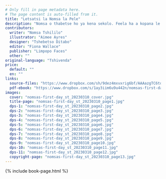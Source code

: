 ```yaml
---
# Only fill in page metadata here.
# The page content is auto-filled from it.
title: "Letsatsi la Nomsa la Pele"
description: "Nomsa o thabetse ho ya kena sekolo. Feela ha a kopana le Norman mathata a a hlaha. O ithuta thuto ya pele sekolong."
contributors:
  writer: "Nomsa Tshililo"
  illustrator: "Aimee Ayres"
  designer: "Tshebetso Ditabo"
  editor: "Fiona Wallace"
  publisher: "Limpopo Faces"
  other: ""
original-language: "Tshivenda"
price:
  default: ""
  en: ""
links:
  source-files: "https://www.dropbox.com/sh/9dez4mxvxrig6bf/AAAazgTC6td7nH27TsaZh81La?dl=0"
  pdf-ebook: "https://www.dropbox.com/s/1ay3iim6u9u442n/nomsas-first-day_st_20230310.pdf?dl=0"
images:
  cover: "nomsas-first-day_st_20230310_cover.jpg"
  title-page: "nomsas-first-day_st_20230310_page1.jpg"
  dps-1: "nomsas-first-day_st_20230310_page2.jpg"
  dps-2: "nomsas-first-day_st_20230310_page3.jpg"
  dps-3: "nomsas-first-day_st_20230310_page4.jpg"
  dps-4: "nomsas-first-day_st_20230310_page5.jpg"
  dps-5: "nomsas-first-day_st_20230310_page6.jpg"
  dps-6: "nomsas-first-day_st_20230310_page7.jpg"
  dps-7: "nomsas-first-day_st_20230310_page8.jpg"
  dps-8: "nomsas-first-day_st_20230310_page9.jpg"
  dps-9: "nomsas-first-day_st_20230310_page10.jpg"
  dps-10: "nomsas-first-day_st_20230310_page11.jpg"
  dps-11: "nomsas-first-day_st_20230310_page12.jpg"
  copyright-page: "nomsas-first-day_st_20230310_page13.jpg"
---
```


{% include book-page.html %}
